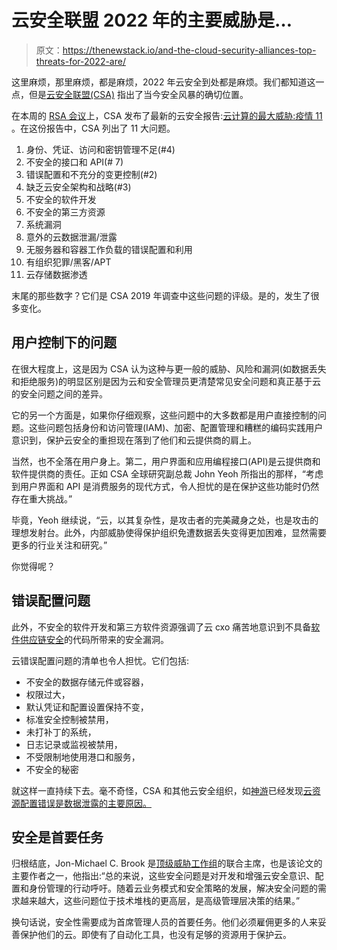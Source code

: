 # 云安全联盟 2022 年的主要威胁是…

> 原文：<https://thenewstack.io/and-the-cloud-security-alliances-top-threats-for-2022-are/>

这里麻烦，那里麻烦，都是麻烦，2022 年云安全到处都是麻烦。我们都知道这一点，但是[云安全联盟(CSA)](https://cloudsecurityalliance.org/) 指出了当今安全风暴的确切位置。

在本周的 [RSA 会议](https://www.rsaconference.com/en)上，CSA 发布了最新的云安全报告:[云计算的最大威胁:疫情 11](https://cloudsecurityalliance.org/artifacts/top-threats-to-cloud-computing-pandemic-eleven/) 。在这份报告中，CSA 列出了 11 大问题。

1.  身份、凭证、访问和密钥管理不足(#4)
2.  不安全的接口和 API(# 7)
3.  错误配置和不充分的变更控制(#2)
4.  缺乏云安全架构和战略(#3)
5.  不安全的软件开发
6.  不安全的第三方资源
7.  系统漏洞
8.  意外的云数据泄漏/泄露
9.  无服务器和容器工作负载的错误配置和利用
10.  有组织犯罪/黑客/APT
11.  云存储数据渗透

末尾的那些数字？它们是 CSA 2019 年调查中这些问题的评级。是的，发生了很多变化。

## 用户控制下的问题

在很大程度上，这是因为 CSA 认为这种与更一般的威胁、风险和漏洞(如数据丢失和拒绝服务)的明显区别是因为云和安全管理员更清楚常见安全问题和真正基于云的安全问题之间的差异。

它的另一个方面是，如果你仔细观察，这些问题中的大多数都是用户直接控制的问题。这些问题包括身份和访问管理(IAM)、加密、配置管理和糟糕的编码实践用户意识到，保护云安全的重担现在落到了他们和云提供商的肩上。

当然，也不全落在用户身上。第二，用户界面和应用编程接口(API)是云提供商和软件提供商的责任。正如 CSA 全球研究副总裁 John Yeoh 所指出的那样，“考虑到用户界面和 API 是消费服务的现代方式，令人担忧的是在保护这些功能时仍然存在重大挑战。”

毕竟，Yeoh 继续说，“云，以其复杂性，是攻击者的完美藏身之处，也是攻击的理想发射台。此外，内部威胁使得保护组织免遭数据丢失变得更加困难，显然需要更多的行业关注和研究。”

你觉得呢？

## 错误配置问题

此外，不安全的软件开发和第三方软件资源强调了云 cxo 痛苦地意识到不具备[软件供应链安全](https://thenewstack.io/software-supply-chain-security-tearing-down-the-silos/)的代码所带来的安全漏洞。

云错误配置问题的清单也令人担忧。它们包括:

*   不安全的数据存储元件或容器，
*   权限过大，
*   默认凭证和配置设置保持不变，
*   标准安全控制被禁用，
*   未打补丁的系统，
*   日志记录或监视被禁用，
*   不受限制地使用港口和服务，
*   不安全的秘密

就这样一直持续下去。毫不奇怪，CSA 和其他云安全组织，如[神游](https://www.fugue.co/)已经发现[云资源配置错误是数据泄露的主要原因。](https://resources.fugue.co/state-of-cloud-security-2021-report)

## 安全是首要任务

归根结底，Jon-Michael C. Brook 是[顶级威胁工作组](https://cloudsecurityalliance.org/group/top-threats/)的联合主席，也是该论文的主要作者之一，他指出:“总的来说，这些安全问题是对开发和增强云安全意识、配置和身份管理的行动呼吁。随着云业务模式和安全策略的发展，解决安全问题的需求越来越大，这些问题位于技术堆栈的更高层，是高级管理层决策的结果。”

换句话说，安全性需要成为首席管理人员的首要任务。他们必须雇佣更多的人来妥善保护他们的云。即使有了自动化工具，也没有足够的资源用于保护云。

<svg xmlns:xlink="http://www.w3.org/1999/xlink" viewBox="0 0 68 31" version="1.1"><title>Group</title> <desc>Created with Sketch.</desc></svg>